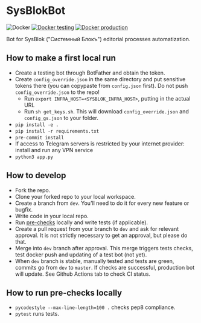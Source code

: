 # SysBlokBot
![Docker](https://github.com/sysblok/SysBlokBot/workflows/Docker/badge.svg)
[![Docker testing](https://github.com/sysblok/sysblokbot/actions/workflows/publish_dev.yml/badge.svg?branch=dev)](https://github.com/sysblok/sysblokbot/actions/workflows/publish_dev.yml)
[![Docker production](https://github.com/sysblok/sysblokbot/actions/workflows/publish_master.yml/badge.svg?branch=master)](https://github.com/sysblok/sysblokbot/actions/workflows/publish_master.yml)

Bot for SysBlok ("Системный Блокъ") editorial processes automatization.

## How to make a first local run
- Create a testing bot through BotFather and obtain the token.
- Create `config_override.json` in the same directory and put sensitive tokens there (you can copypaste from `config.json` first). Do not push `config_override.json` to the repo!
  - Run `export INFRA_HOST=<SYSBLOK_INFRA_HOST>`, putting in the actual URL
  - Run `sh get_keys.sh`. This will download `config_override.json` and `config_gs.json` to your folder.
- `pip install -e .`
- `pip install -r requirements.txt`
- `pre-commit install`
- If access to Telegram servers is restricted by your internet provider: install and run any VPN service
- `python3 app.py`

## How to develop
- Fork the repo.
- Clone your forked repo to your local workspace.
- Create a branch from `dev`. You'll need to do it for every new feature or bugfix.
- Write code in your local repo.
- Run [pre-checks](#how-to-run-pre-checks-locally) locally and write tests (if applicable).
- Create a pull request from your branch to `dev` and ask for relevant approval. It is not strictly necessary to get an approval, but please do that.
- Merge into `dev` branch after approval. This merge triggers tests checks, test docker push and updating of a test bot (not yet).
- When `dev` branch is stable, manually tested and tests are green, commits go from `dev` to `master`. If checks are successful, production bot will update. See Github Actions tab to check CI status.

## How to run pre-checks locally
- `pycodestyle --max-line-length=100 .` checks pep8 compliance.
- `pytest` runs tests.
